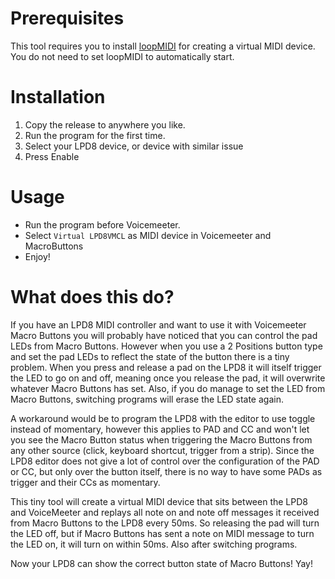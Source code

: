 # Prerequisites

This tool requires you to install [loopMIDI](https://www.tobias-erichsen.de/software/loopmidi.html) for creating a virtual MIDI device. You do not need to set loopMIDI to automatically start.

# Installation

1. Copy the release to anywhere you like.
2. Run the program for the first time.
3. Select your LPD8 device, or device with similar issue
4. Press Enable

# Usage

* Run the program before Voicemeeter.
* Select `Virtual LPD8VMCL` as MIDI device in Voicemeeter and MacroButtons
* Enjoy!

# What does this do?

If you have an LPD8 MIDI controller and want to use it with Voicemeeter Macro Buttons you will probably have noticed that you can control the pad LEDs from Macro Buttons. However when you use a 2 Positions button type and set the pad LEDs to reflect the state of the button there is a tiny problem. When you press and release a pad on the LPD8 it will itself trigger the LED to go on and off, meaning once you release the pad, it will overwrite whatever Macro Buttons has set. Also, if you do manage to set the LED from Macro Buttons, switching programs will erase the LED state again.

A workaround would be to program the LPD8 with the editor to use toggle instead of momentary, however this applies to PAD and CC and won't let you see the Macro Button status when triggering the Macro Buttons from any other source (click, keyboard shortcut, trigger from a strip). Since the LPD8 editor does not give a lot of control over the configuration of the PAD or CC, but only over the button itself, there is no way to have some PADs as trigger and their CCs as momentary.

This tiny tool will create a virtual MIDI device that sits between the LPD8 and VoiceMeeter and replays all note on and note off messages it received from Macro Buttons to the LPD8 every 50ms. So releasing the pad will turn the LED off, but if Macro Buttons has sent a note on MIDI message to turn the LED on, it will turn on within 50ms. Also after switching programs.

Now your LPD8 can show the correct button state of Macro Buttons! Yay!
